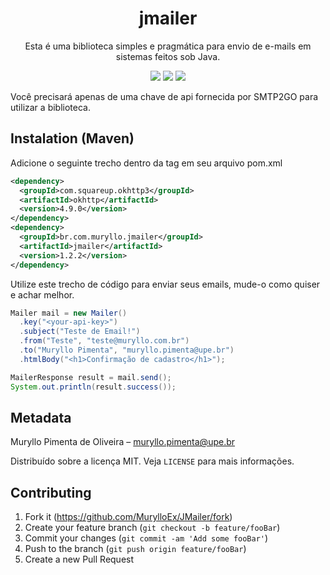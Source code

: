 <h1 align="center">jmailer</h1>
<p align="center">Esta é uma biblioteca simples e pragmática para envio de e-mails em sistemas feitos sob Java.</p>

<p align="center">
  <img src="https://badgen.net/badge/license/MIT/green"/>
  <img src="https://badgen.net/badge/service/SMTP2GO/blue?icon=label">
  <img src="https://badgen.net/badge/author/Muryllo/yellow?icon=label"/>
</p>

Você precisará apenas de uma chave de api fornecida por SMTP2GO para utilizar a biblioteca.

## Instalation (Maven)

Adicione o seguinte trecho dentro da tag <dependencies> em seu arquivo pom.xml

```xml
<dependency>
  <groupId>com.squareup.okhttp3</groupId>
  <artifactId>okhttp</artifactId>
  <version>4.9.0</version>
</dependency>
<dependency>
  <groupId>br.com.muryllo.jmailer</groupId>
  <artifactId>jmailer</artifactId>
  <version>1.2.2</version>
</dependency>
```

Utilize este trecho de código para enviar seus emails, mude-o como quiser e achar melhor.

```java
Mailer mail = new Mailer()
  .key("<your-api-key>")
  .subject("Teste de Email!")
  .from("Teste", "teste@muryllo.com.br")
  .to("Muryllo Pimenta", "muryllo.pimenta@upe.br")
  .htmlBody("<h1>Confirmação de cadastro</h1>");

MailerResponse result = mail.send();
System.out.println(result.success());
```

## Metadata

Muryllo Pimenta de Oliveira – muryllo.pimenta@upe.br

Distribuído sobre a licença MIT. Veja ``LICENSE`` para mais informações.

## Contributing

1. Fork it (<https://github.com/MurylloEx/JMailer/fork>)
2. Create your feature branch (`git checkout -b feature/fooBar`)
3. Commit your changes (`git commit -am 'Add some fooBar'`)
4. Push to the branch (`git push origin feature/fooBar`)
5. Create a new Pull Request

